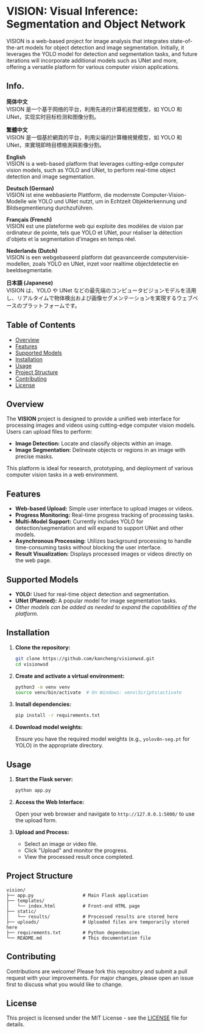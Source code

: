 # VISION: Visual Inference: Segmentation and Object Network

VISION is a web-based project for image analysis that integrates state-of-the-art models for object detection and image segmentation. Initially, it leverages the YOLO model for detection and segmentation tasks, and future iterations will incorporate additional models such as UNet and more, offering a versatile platform for various computer vision applications.

## Info.

**简体中文**  
VISION 是一个基于网络的平台，利用先进的计算机视觉模型，如 YOLO 和 UNet，实现实时目标检测和图像分割。

**繁體中文**  
VISION 是一個基於網頁的平台，利用尖端的計算機視覺模型，如 YOLO 和 UNet，來實現即時目標檢測與影像分割。

**English**  
VISION is a web-based platform that leverages cutting-edge computer vision models, such as YOLO and UNet, to perform real-time object detection and image segmentation.

**Deutsch (German)**  
VISION ist eine webbasierte Plattform, die modernste Computer-Vision-Modelle wie YOLO und UNet nutzt, um in Echtzeit Objekterkennung und Bildsegmentierung durchzuführen.

**Français (French)**  
VISION est une plateforme web qui exploite des modèles de vision par ordinateur de pointe, tels que YOLO et UNet, pour réaliser la détection d'objets et la segmentation d'images en temps réel.

**Nederlands (Dutch)**  
VISION is een webgebaseerd platform dat geavanceerde computervisie-modellen, zoals YOLO en UNet, inzet voor realtime objectdetectie en beeldsegmentatie.

**日本語 (Japanese)**  
VISION は、YOLO や UNet などの最先端のコンピュータビジョンモデルを活用し、リアルタイムで物体検出および画像セグメンテーションを実現するウェブベースのプラットフォームです。

## Table of Contents

- [Overview](#overview)
- [Features](#features)
- [Supported Models](#supported-models)
- [Installation](#installation)
- [Usage](#usage)
- [Project Structure](#project-structure)
- [Contributing](#contributing)
- [License](#license)

## Overview

The **VISION** project is designed to provide a unified web interface for processing images and videos using cutting-edge computer vision models. Users can upload files to perform:
- **Image Detection:** Locate and classify objects within an image.
- **Image Segmentation:** Delineate objects or regions in an image with precise masks.

This platform is ideal for research, prototyping, and deployment of various computer vision tasks in a web environment.

## Features

- **Web-based Upload:** Simple user interface to upload images or videos.
- **Progress Monitoring:** Real-time progress tracking of processing tasks.
- **Multi-Model Support:** Currently includes YOLO for detection/segmentation and will expand to support UNet and other models.
- **Asynchronous Processing:** Utilizes background processing to handle time-consuming tasks without blocking the user interface.
- **Result Visualization:** Displays processed images or videos directly on the web page.

## Supported Models

- **YOLO:** Used for real-time object detection and segmentation.
- **UNet (Planned):** A popular model for image segmentation tasks.
- *Other models can be added as needed to expand the capabilities of the platform.*

## Installation

1. **Clone the repository:**

   ```bash
   git clone https://github.com/kancheng/visionwsd.git
   cd visionwsd
   ```

2. **Create and activate a virtual environment:**

   ```bash
   python3 -m venv venv
   source venv/bin/activate  # On Windows: venv\Scripts\activate
   ```

3. **Install dependencies:**

   ```bash
   pip install -r requirements.txt
   ```

4. **Download model weights:**

   Ensure you have the required model weights (e.g., `yolov8n-seg.pt` for YOLO) in the appropriate directory.

## Usage

1. **Start the Flask server:**

   ```bash
   python app.py
   ```

2. **Access the Web Interface:**

   Open your web browser and navigate to `http://127.0.0.1:5000/` to use the upload form.

3. **Upload and Process:**

   - Select an image or video file.
   - Click "Upload" and monitor the progress.
   - View the processed result once completed.

## Project Structure

```
vision/
├── app.py                  # Main Flask application
├── templates/
│   └── index.html          # Front-end HTML page
├── static/
│   └── results/            # Processed results are stored here
├── uploads/                # Uploaded files are temporarily stored here
├── requirements.txt        # Python dependencies
└── README.md               # This documentation file
```

## Contributing

Contributions are welcome! Please fork this repository and submit a pull request with your improvements. For major changes, please open an issue first to discuss what you would like to change.

## License

This project is licensed under the MIT License - see the [LICENSE](LICENSE) file for details.
